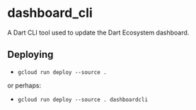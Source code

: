 # dashboard_cli

A Dart CLI tool used to update the Dart Ecosystem dashboard.

## Deploying

- `gcloud run deploy --source .`

or perhaps:

- `gcloud run deploy --source . dashboardcli`

